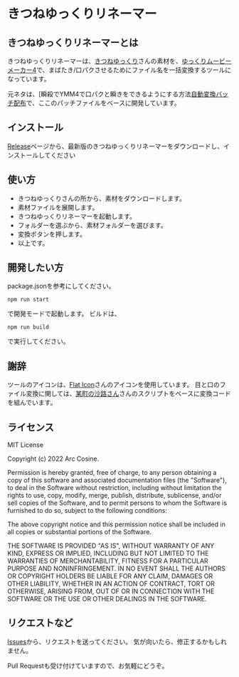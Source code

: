 # きつねゆっくりリネーマー

## きつねゆっくりリネーマーとは

きつねゆっくりリネーマーは、[きつねゆっくり](http://www.nicotalk.com/charasozai_kt.html)さんの素材を、[ゆっくりムービーメーカー4](https://manjubox.net/ymm4/)で、まばたき/口パクさせるためにファイル名を一括変換するツールになっています。

元ネタは、[瞬殺でYMM4で口パクと瞬きをできるようにする方法[自動変換バッチ配布](https://note.com/maesato_1/n/n51eab09a7234)で、ここのパッチファイルをベースに開発しています。


## インストール

[Release]()ページから、最新版のきつねゆっくりリネーマーをダウンロードし、インストールしてください

## 使い方

- きつねゆっくりさんの所から、素材をダウンロードします。
- 素材ファイルを展開します。
- きつねゆっくりリネーマーを起動します。
- フォルダーを選ぶから、素材フォルダーを選びます。
- 変換ボタンを押します。
- 以上です。

## 開発したい方

package.jsonを参考にしてください。

    npm run start

で開発モードで起動します。
ビルドは、

    npm run build

で実行してください。

## 謝辞

ツールのアイコンは、[Flat Icon](https://www.flaticon.com/free-icons/tools)さんのアイコンを使用しています。
目と口のファイル変換に関しては、[某町の沙路さん](https://note.com/maesato_1)さんのスクリプトをベースに変換コードを組んでいます。


## ライセンス

MIT License

Copyright (c) 2022 Arc Cosine.

Permission is hereby granted, free of charge, to any person obtaining a copy
of this software and associated documentation files (the "Software"), to deal
in the Software without restriction, including without limitation the rights
to use, copy, modify, merge, publish, distribute, sublicense, and/or sell
copies of the Software, and to permit persons to whom the Software is
furnished to do so, subject to the following conditions:

The above copyright notice and this permission notice shall be included in all
copies or substantial portions of the Software.

THE SOFTWARE IS PROVIDED "AS IS", WITHOUT WARRANTY OF ANY KIND, EXPRESS OR
IMPLIED, INCLUDING BUT NOT LIMITED TO THE WARRANTIES OF MERCHANTABILITY,
FITNESS FOR A PARTICULAR PURPOSE AND NONINFRINGEMENT. IN NO EVENT SHALL THE
AUTHORS OR COPYRIGHT HOLDERS BE LIABLE FOR ANY CLAIM, DAMAGES OR OTHER
LIABILITY, WHETHER IN AN ACTION OF CONTRACT, TORT OR OTHERWISE, ARISING FROM,
OUT OF OR IN CONNECTION WITH THE SOFTWARE OR THE USE OR OTHER DEALINGS IN THE
SOFTWARE.

## リクエストなど

[Issues](https://github.com/ArcCosine/KitsuneYukkuriRenamer/issues)から、リクエストを送ってください。
気が向いたら、修正するかもしれません。

Pull Requestも受け付けていますので、お気軽にどうぞ。